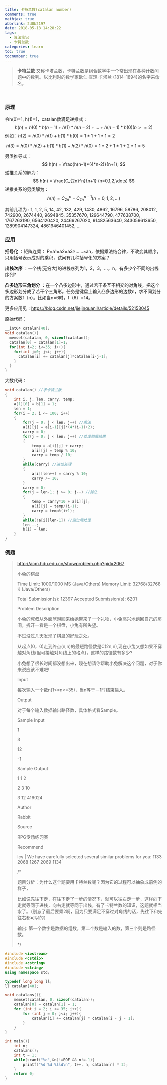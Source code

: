 ```yaml
---
title: 卡特兰数(catalan number)
comments: true
mathjax: true
abbrlink: 2d0b2197
date: 2018-05-18 14:28:22
tags:
  - 算法笔记
  - 卡特兰数
categories: learn
toc: true
tocnumber: true
---
```


> **卡特兰数** 又称卡塔兰数，卡特兰数是组合数学中一个常出现在各种计数问题中的数列。以比利时的数学家欧仁·查理·卡塔兰 (1814–1894)的名字来命名。
>

<!--more-->

​       

### 原理

令h(0)=1, h(1)=1，catalan数满足递推式：
$$
h(n) = h(0)*h(n-1)+h(1)*h(n-2)+\dots+h(n-1)*h(0) (n>=2)
$$
例如：$h(2) = h(0)*h(1)+h(1)*h(0) = 1*1+1*1 = 2$

​	    $h(3) = h(0)*h(2)+h(1)*h(1)+h(2)*h(0) = 1*2+1*1+2*1 = 5$

另类推导式：
$$
h(n) = \frac{h(n-1)*(4*n-2)}{n+1};
$$
递推关系的解为：
$$
h(n) = \frac{C_{2n}^n}{n+1} (n=0,1,2,\dots)
$$
递推关系的另类解为：
$$
h(n) = C_{2n}^n - C_{2n}^{n-1} (n=0,1,2,\dots)
$$



其前几项为 : 1, 1, 2, 5, 14, 42, 132, 429, 1430, 4862, 16796, 58786, 208012, 742900, 2674440, 9694845, 35357670, 129644790, 477638700, 1767263190, 6564120420, 24466267020, 91482563640, 343059613650, 1289904147324, 4861946401452, ...





### 应用

**括号化** ：矩阵连乘： P=a1×a2×a3×……×an，依据乘法结合律，不改变其顺序，只用括号表示成对的乘积，试问有几种括号化的方案？

**出栈次序** ：一个栈(无穷大)的进栈序列为1，2，3，…，n，有多少个不同的出栈序列?

**凸多边形三角划分** ：在一个凸多边形中，通过若干条互不相交的对角线，把这个多边形划分成了若干个三角形。任务是键盘上输入凸多边形的边数n，求不同划分的方案数f（n）。比如当n=6时，f（6）=14。

更多应用见：https://blog.csdn.net/jiejinquanil/article/details/52153045



原始代码：

```c++
__int64 catalan[40];
void catalan(){
  memset(catalan, 0, sizeof(catalan));
  catalan[0] = catalan[1]=1;
  for(int i=2; i<=35; i++){
    for(int j=0; j<i; j++){
      catalan[i] += catalan[j]*catalan[i-j-1];
    }
  }
}
```



大数代码：

```c++
void catalan() //求卡特兰数
{
    int i, j, len, carry, temp;
    a[1][0] = b[1] = 1;
    len = 1;
    for(i = 2; i <= 100; i++)
    {
        for(j = 0; j < len; j++) //乘法
        a[i][j] = a[i-1][j]*(4*(i-1)+2);
        carry = 0;
        for(j = 0; j < len; j++) //处理相乘结果
        {
            temp = a[i][j] + carry;
            a[i][j] = temp % 10;
            carry = temp / 10;
        }
        while(carry) //进位处理
        {
            a[i][len++] = carry % 10;
            carry /= 10;
        }
        carry = 0;
        for(j = len-1; j >= 0; j--) //除法
        {
            temp = carry*10 + a[i][j];
            a[i][j] = temp/(i+1);
            carry = temp%(i+1);
        }
        while(!a[i][len-1]) //高位零处理
        len --;
        b[i] = len;
    }
}
```



### 例题

> http://acm.hdu.edu.cn/showproblem.php?pid=2067
>
> 小兔的棋盘
>
> Time Limit: 1000/1000 MS (Java/Others)    Memory Limit: 32768/32768 K (Java/Others)
>
> Total Submission(s): 12397    Accepted Submission(s): 6201
>
> Problem Description
>
> 小兔的叔叔从外面旅游回来给她带来了一个礼物，小兔高兴地跑回自己的房间，拆开一看是一个棋盘，小兔有所失望。
>
> 不过没过几天发现了棋盘的好玩之处。
>
> 从起点(0，0)走到终点(n,n)的最短路径数是C(2n,n),现在小兔又想如果不穿越对角线(但可接触对角线上的格点)，这样的路径数有多少?
>
> 小兔想了很长时间都没想出来，现在想请你帮助小兔解决这个问题，对于你来说应该不难吧!
>
>  
>
> Input
>
> 每次输入一个数n(1<=n<=35)，当n等于－1时结束输入。
>
> Output
>
> 对于每个输入数据输出路径数，具体格式看Sample。
>
> Sample Input
>
> 1
>
> 3
>
> 12
>
> -1
>
>  
>
> Sample Output
>
> 1 1 2
>
> 2 3 10
>
> 3 12 416024
>
>  
>
> Author
>
> Rabbit
>
>  
>
> Source
>
> RPG专场练习赛
>
>  
>
> Recommend
>
> lcy   |   We have carefully selected several similar problems for you:  1133 2068 1267 2069 1134 
>
> /*
>
> 题目分析：为什么这个题要用卡特兰数呢？因为它的过程可以抽象成前例的样子，
>
> ​         比如说先往下走，在往下走了一步的情况下，就可以往右走一步，这样向下走就等同于进栈，向右走就等同于出栈，有了卡特兰数的知识，这题就相当水了。（别忘了最后要乘2啊，因为只要满足不穿过对角线的话，先往下和先往右都可以的）
>
>  
>
> 输出: 第一个数字是数据的组数，第二个数是输入的数，第三个则是路径数。
>
> */



```c++
#include <iostream>
#include <cstdio>
#include <cstring>
#include <string>
using namespace std;

typedef long long ll;
ll catalan[40];

void catalans(){
    memset(catalan, 0, sizeof(catalan));
    catalan[0] = catalan[1] = 1;
    for (int i = 2; i <= 35; i++){
        for (int j = 0; j<i; j++){
            catalan[i] += catalan[j] * catalan[i - j - 1];
        }
    }
}

int main(){
    int n;
    catalans();
    int t = 1;
    while(scanf("%d",&n)!=EOF && n!=-1){
        printf("%d %d %lld\n", t++, n, catalan[n] * 2);
    }
    return 0;
}
```